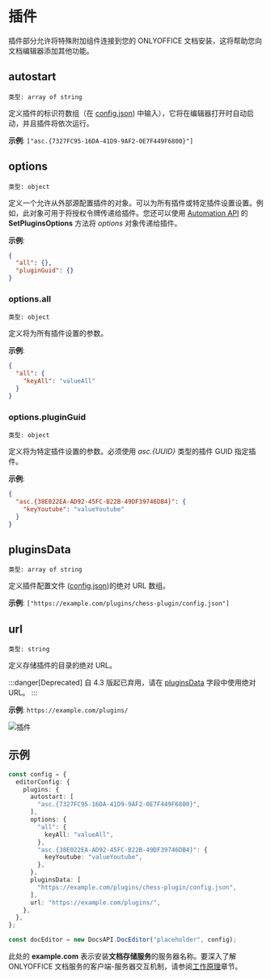﻿# 插件

插件部分允许将特殊附加组件连接到您的 ONLYOFFICE 文档安装，这将帮助您向文档编辑器添加其他功能。

## autostart

`类型: array of string`

定义插件的标识符数组（在 [config.json](../../../../plugin-and-macros/structure/configuration/configuration.md#guid)) 中输入），它将在编辑器打开时自动启动，并且插件将依次运行。

**示例**: `["asc.{7327FC95-16DA-41D9-9AF2-0E7F449F6800}"]`

## options

`类型: object`

定义一个允许从外部源配置插件的对象。可以为所有插件或特定插件设置设置。例如，此对象可用于将授权令牌传递给插件。您还可以使用 [Automation API](../../automation-api.md) 的 **SetPluginsOptions** 方法将 *options* 对象传递给插件。

**示例**:

``` json
{
  "all": {},
  "pluginGuid": {}
}
```

### options.all

`类型: object`

定义将为所有插件设置的参数。

**示例**:

``` json
{
  "all": {
    "keyAll": "valueAll"
  }
}
```

### options.pluginGuid

`类型: object`

定义将为特定插件设置的参数。必须使用 *asc.\{UUID\}* 类型的插件 GUID 指定插件。

**示例**:

``` json
{
  "asc.{38E022EA-AD92-45FC-B22B-49DF39746DB4}": {
    "keyYoutube": "valueYoutube"
  }
}
```

## pluginsData

`类型: array of string`

定义插件配置文件 ([config.json](../../../../plugin-and-macros/structure/configuration/configuration.md))的绝对 URL 数组。

**示例**: `["https://example.com/plugins/chess-plugin/config.json"]`

## url

`类型: string`

定义存储插件的目录的绝对 URL。

:::danger[Deprecated]
自 4.3 版起已弃用，请在 [pluginsData](#pluginsdata) 字段中使用绝对 URL。
:::

**示例**: `https://example.com/plugins/`

![插件](/assets/images/editor/plugins.png)

## 示例

``` ts
const config = {
  editorConfig: {
    plugins: {
      autostart: [
        "asc.{7327FC95-16DA-41D9-9AF2-0E7F449F6800}",
      ],
      options: {
        "all": {
          keyAll: "valueAll",
        },
        "asc.{38E022EA-AD92-45FC-B22B-49DF39746DB4}": {
          keyYoutube: "valueYoutube",
        },
      },
      pluginsData: [
        "https://example.com/plugins/chess-plugin/config.json",
      ],
      url: "https://example.com/plugins/",
    },
  },
};

const docEditor = new DocsAPI.DocEditor("placeholder", config);
```

此处的 **example.com** 表示安装**文档存储服务**的服务器名称。要深入了解ONLYOFFICE 文档服务的客户端-服务器交互机制，请参阅[工作原理](../../../get-started/how-it-works/how-it-works.md)章节。
